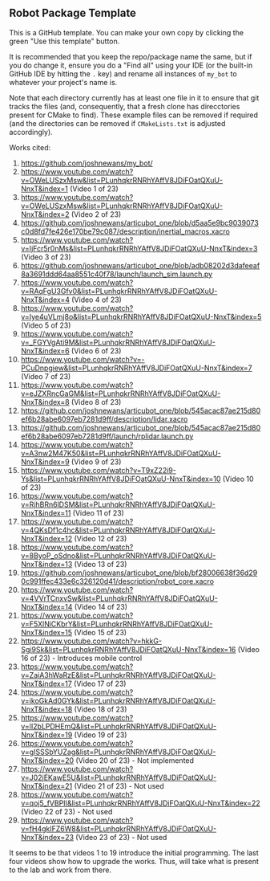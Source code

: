 ## Robot Package Template

This is a GitHub template. You can make your own copy by clicking the green "Use this template" button.

It is recommended that you keep the repo/package name the same, but if you do change it, ensure you do a "Find all" using your IDE (or the built-in GitHub IDE by hitting the `.` key) and rename all instances of `my_bot` to whatever your project's name is.

Note that each directory currently has at least one file in it to ensure that git tracks the files (and, consequently, that a fresh clone has direcctories present for CMake to find). These example files can be removed if required (and the directories can be removed if `CMakeLists.txt` is adjusted accordingly).

Works cited:

1. https://github.com/joshnewans/my_bot/
2. https://www.youtube.com/watch?v=OWeLUSzxMsw&list=PLunhqkrRNRhYAffV8JDiFOatQXuU-NnxT&index=1 (Video 1 of 23)
3. https://www.youtube.com/watch?v=OWeLUSzxMsw&list=PLunhqkrRNRhYAffV8JDiFOatQXuU-NnxT&index=2 (Video 2 of 23)
4. https://github.com/joshnewans/articubot_one/blob/d5aa5e9bc9039073c0d8fd7fe426e170be79c087/description/inertial_macros.xacro
5. https://www.youtube.com/watch?v=IjFcr5r0nMs&list=PLunhqkrRNRhYAffV8JDiFOatQXuU-NnxT&index=3 (Video 3 of 23)
6. https://github.com/joshnewans/articubot_one/blob/adb08202d3dafeeaf8a3691ddd64aa8551c40f78/launch/launch_sim.launch.py
7. https://www.youtube.com/watch?v=RAqFgU3Gfv0&list=PLunhqkrRNRhYAffV8JDiFOatQXuU-NnxT&index=4 (Video 4 of 23)
8. https://www.youtube.com/watch?v=Iye4uVLmj8o&list=PLunhqkrRNRhYAffV8JDiFOatQXuU-NnxT&index=5 (Video 5 of 23)
9. https://www.youtube.com/watch?v=_FGYVgAti9M&list=PLunhqkrRNRhYAffV8JDiFOatQXuU-NnxT&index=6 (Video 6 of 23)
10. https://www.youtube.com/watch?v=-PCuDnpgiew&list=PLunhqkrRNRhYAffV8JDiFOatQXuU-NnxT&index=7 (Video 7 of 23)
11. https://www.youtube.com/watch?v=eJZXRncGaGM&list=PLunhqkrRNRhYAffV8JDiFOatQXuU-NnxT&index=8 (Video 8 of 23)
12. https://github.com/joshnewans/articubot_one/blob/545acac87ae215d80ef6b28abe6097eb7281d9ff/description/lidar.xacro
13. https://github.com/joshnewans/articubot_one/blob/545acac87ae215d80ef6b28abe6097eb7281d9ff/launch/rplidar.launch.py 
14. https://www.youtube.com/watch?v=A3nw2M47K50&list=PLunhqkrRNRhYAffV8JDiFOatQXuU-NnxT&index=9 (Video 9 of 23)
15. https://www.youtube.com/watch?v=T9xZ22i9-Ys&list=PLunhqkrRNRhYAffV8JDiFOatQXuU-NnxT&index=10 (Video 10 of 23)
16. https://www.youtube.com/watch?v=RjhBRn6lDSM&list=PLunhqkrRNRhYAffV8JDiFOatQXuU-NnxT&index=11 (Video 11 of 23)
17. https://www.youtube.com/watch?v=4QKsDf1c4hc&list=PLunhqkrRNRhYAffV8JDiFOatQXuU-NnxT&index=12 (Video 12 of 23)
18. https://www.youtube.com/watch?v=8ByoP_oSdno&list=PLunhqkrRNRhYAffV8JDiFOatQXuU-NnxT&index=13 (Video 13 of 23)
19. https://github.com/joshnewans/articubot_one/blob/bf28006638f36d290c991ffec433e6c326120d41/description/robot_core.xacro
20. https://www.youtube.com/watch?v=4VVrTCnxvSw&list=PLunhqkrRNRhYAffV8JDiFOatQXuU-NnxT&index=14 (Video 14 of 23)
21. https://www.youtube.com/watch?v=F5XlNiCKbrY&list=PLunhqkrRNRhYAffV8JDiFOatQXuU-NnxT&index=15 (Video 15 of 23)
22. https://www.youtube.com/watch?v=hkkG-Sgi9Sk&list=PLunhqkrRNRhYAffV8JDiFOatQXuU-NnxT&index=16 (Video 16 of 23) - Introduces mobile control
23. https://www.youtube.com/watch?v=ZaiA3hWaRzE&list=PLunhqkrRNRhYAffV8JDiFOatQXuU-NnxT&index=17 (Video 17 of 23)
24. https://www.youtube.com/watch?v=jkoGkAd0GYk&list=PLunhqkrRNRhYAffV8JDiFOatQXuU-NnxT&index=18 (Video 18 of 23)
25. https://www.youtube.com/watch?v=lI2bLPDHEmQ&list=PLunhqkrRNRhYAffV8JDiFOatQXuU-NnxT&index=19 (Video 19 of 23)
26. https://www.youtube.com/watch?v=gISSSbYUZag&list=PLunhqkrRNRhYAffV8JDiFOatQXuU-NnxT&index=20 (Video 20 of 23) - Not implemented
27. https://www.youtube.com/watch?v=J02jEKawE5U&list=PLunhqkrRNRhYAffV8JDiFOatQXuU-NnxT&index=21 (Video 21 of 23) - Not used
28. https://www.youtube.com/watch?v=qoj5_fVBPII&list=PLunhqkrRNRhYAffV8JDiFOatQXuU-NnxT&index=22 (Video 22 of 23) - Not used
29. https://www.youtube.com/watch?v=fH4gkIFZ6W8&list=PLunhqkrRNRhYAffV8JDiFOatQXuU-NnxT&index=23 (Video 23 of 23) - Not used

It seems to be that videos 1 to 19 introduce the initial programming. The last four videos show how to upgrade the works. Thus,  will take what is present to the lab and work from there.